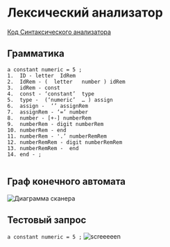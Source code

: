 # Лексический анализатор

[Код Синтаксического анализатора](codeWindowsFormsApp1CoreParser)

## Грамматика

```
a constant numeric = 5 ;
1.	ID - letter  IdRem
2.	IdRem - (  letter   number ) idRem
3.	idRem - const
4.	const - ‘constant’  type
5.	type -  (‘numeric’  … ) assign
6.	assign -  ‘’ assignRem
7.	assignRem - ‘=’ number
8.	number - [+-] numberRem
9.	numberRem - digit numberRem
10.	numberRem - end
11.	numberRem - '.’ numberRemRem
12.	numberRemRem - digit numberRemRem
13.	numberRemRem -  end
14.	end - ;


```

## Граф конечного автомата 
![Диаграмма сканера](stateMachineGraph.jpg)

## Тестовый запрос
`a constant numeric = 5 ;`
![screeeeen](https://github.com/StudentNSTU/Language_compiler/assets/160150922/7693cd86-ddf7-48b8-990c-a4dda49da788)



